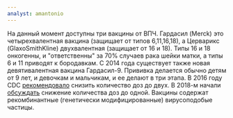 ```yaml
---
analyst: amantonio
---
```


На данный момент доступны три вакцины от ВПЧ. Гардасил (Merck) это четырехвалентная вакцина (защищает от типов 6,11,16,18), а Церварикс (GlaxoSmithKline) двухвалентная (защищает от 16 и 18). Типы 16 и 18 онкогенны, и "ответственны" за 70% случаев рака шейки матки, а типы 6 и 11 приводят к бородавкам. С 2014 года существует также новая девятивалентная вакцина Гардасил-9.
Прививка делается обычно детям от 9 лет, и девочкам и мальчикам, и ее делают в три этапа. В 2016 году CDC [рекомендовало](https://www.ncbi.nlm.nih.gov/pubmed/27977643) снизить количество доз до двух. В 2018-м начали [обсуждать](https://www.sciencedirect.com/journal/vaccine/vol/36/issue/32/part/PA) снижение количества доз до одной.
Вакцины содержат рекомбинантные (генетически модифицированные) вирусоподобые частицы.
